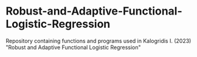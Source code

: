 # Robust-and-Adaptive-Functional-Logistic-Regression
Repository containing functions and programs used in Kalogridis I. (2023) "Robust and Adaptive Functional Logistic Regression"
